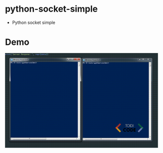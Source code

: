 # python-socket-simple
- Python socket simple
# Demo
<p align="center"><img src="python-socket.gif"></p>